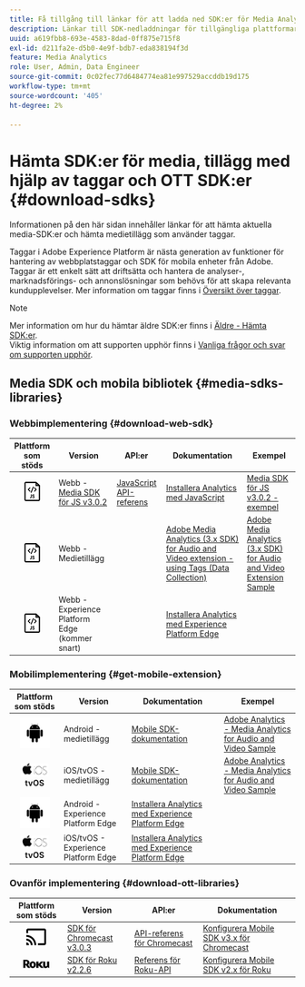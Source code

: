 ```yaml
---
title: Få tillgång till länkar för att ladda ned SDK:er för Media Analytics
description: Länkar till SDK-nedladdningar för tillgängliga plattformar, inklusive Android, iOS, JavaScript, Chromecast och Roku.
uuid: a619fbb8-693e-4583-8dad-0ff875e715f8
exl-id: d211fa2e-d5b0-4e9f-bdb7-eda838194f3d
feature: Media Analytics
role: User, Admin, Data Engineer
source-git-commit: 0c02fec77d6484774ea81e997529accddb19d175
workflow-type: tm+mt
source-wordcount: '405'
ht-degree: 2%

---
```


# Hämta SDK:er för media, tillägg med hjälp av taggar och OTT SDK:er {#download-sdks}

Informationen på den här sidan innehåller länkar för att hämta aktuella media-SDK:er och hämta medietillägg som använder taggar.

Taggar i Adobe Experience Platform är nästa generation av funktioner för hantering av webbplatstaggar och SDK för mobila enheter från Adobe. Taggar är ett enkelt sätt att driftsätta och hantera de analyser-, marknadsförings- och annonslösningar som behövs för att skapa relevanta kundupplevelser. Mer information om taggar finns i [Översikt över taggar](https://experienceleague.adobe.com/docs/platform-learn/data-collection/overview.html?lang=sv).


>[!NOTE]
>
>Mer information om hur du hämtar äldre SDK:er finns i [Äldre - Hämta SDK:er](/help/legacy/legacy-download-sdks.md).<br>
>Viktig information om att supporten upphör finns i [Vanliga frågor och svar om supporten upphör](/help/additional-resources/end-of-support-faqs.md).

## Media SDK och mobila bibliotek {#media-sdks-libraries}

### Webbimplementering {#download-web-sdk}

| Plattform som stöds | Version |  API:er   |  Dokumentation  |  Exempel  |
|:---:|---|---|---|---|
| ![JavaScript-ikon](assets/javascript-icon.png) | Webb - [Media SDK för JS v3.0.2](https://github.com/Adobe-Marketing-Cloud/media-sdks/releases/tag/js-v3.0.2) | [JavaScript API-referens](https://adobe-marketing-cloud.github.io/media-sdks/reference/javascript_3x/index.html) | [Installera Analytics med JavaScript](/help/implementation/media-sdk/setup/web-implementation.md) | [Media SDK för JS v3.0.2 - exempel](https://github.com/Adobe-Marketing-Cloud/media-sdks/tree/master/sdks/js/3.x) |
| ![JavaScript-ikon](assets/javascript-icon.png) | Webb - Medietillägg |  | [Adobe Media Analytics (3.x SDK) for Audio and Video extension - using Tags (Data Collection)](https://experienceleague.adobe.com/docs/experience-platform/tags/extensions/adobe/media-analytics-3x/overview.html?lang=en) | [Adobe Media Analytics (3.x SDK) for Audio and Video Extension Sample](https://github.com/Adobe-Marketing-Cloud/media-sdks/tree/master/samples/launch/js/3.x) |
| ![JavaScript-ikon](assets/javascript-icon.png) | Webb - Experience Platform Edge (kommer snart) |  | [Installera Analytics med Experience Platform Edge](/help/implementation/media-sdk/implementation-edge.md) |  |

### Mobilimplementering {#get-mobile-extension}

| Plattform som stöds | Version |  Dokumentation   |  Exempel  |
|:---:|---|---|---|
| ![Android-ikon](assets/android-icon.png) | Android - medietillägg | [Mobile SDK-dokumentation](https://developer.adobe.com/client-sdks/documentation/adobe-media-analytics/) | [Adobe Analytics - Media Analytics for Audio and Video Sample](https://github.com/Adobe-Marketing-Cloud/media-sdks/tree/master/samples/launch/mobile/android) |
| ![Apple iOS, ikon ](assets/ios-icon.png)<br>**tvOS** | iOS/tvOS - medietillägg | [Mobile SDK-dokumentation](https://developer.adobe.com/client-sdks/documentation/adobe-media-analytics/) | [Adobe Analytics - Media Analytics for Audio and Video Sample](https://github.com/adobe/aepsdk-media-ios/tree/main/TestApp) |
| ![Android-ikon](assets/android-icon.png) | Android - Experience Platform Edge | [Installera Analytics med Experience Platform Edge](/help/implementation/media-sdk/implementation-edge.md) |  |
| ![Apple iOS, ikon ](assets/ios-icon.png)<br>**tvOS** | iOS/tvOS - Experience Platform Edge | [Installera Analytics med Experience Platform Edge](/help/implementation/media-sdk/implementation-edge.md) |  |

### Ovanför implementering {#download-ott-libraries}

| Plattform som stöds | Version |  API:er   |  Dokumentation  |
|:---:|---|---|---|
| ![Chromecast-ikon](assets/chromecast-icon.png) | [SDK för Chromecast v3.0.3](https://github.com/Adobe-Marketing-Cloud/media-sdks/releases/tag/chromecast-v3.0.3) | [API-referens för Chromecast](https://adobe-marketing-cloud.github.io/media-sdks/reference/chromecast/) | [Konfigurera Mobile SDK v3.x för Chromecast](/help/implementation/media-sdk/setup/set-up-chromecast.md) |
| ![Roku-ikon](assets/roku-icon.png) | [SDK för Roku v2.2.6](https://github.com/Adobe-Marketing-Cloud/media-sdks/releases/tag/roku-v2.2.6) | [Referens för Roku-API](/help/implementation/media-sdk/setup/set-up-roku.md) | [Konfigurera Mobile SDK v2.x för Roku](/help/implementation/media-sdk/setup/set-up-roku.md) |
